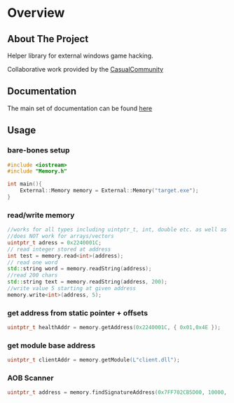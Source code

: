 # Overview

## About The Project

Helper library for external windows game hacking.

Collaborative work provided by the <a href="https://discord.gg/CRMQq4F" target="_blank">CasualCommunity</a>

## Documentation

The main set of documentation can be found <a href="https://casualcoder91.github.io/CasualLibrary/html/index.html" target="_blank">here</a>

## Usage

### bare-bones setup

```cpp
#include <iostream>
#include "Memory.h"

int main(){
    External::Memory memory = External::Memory("target.exe");
}
```

### read/write memory

```cpp
//works for all types including uintptr_t, int, double etc. as well as custom structs and classes.
//does NOT work for arrays/vectors
uintptr_t adress = 0x2240001C;
// read integer stored at address
int test = memory.read<int>(address);
// read one word
std::string word = memory.readString(address);
//read 200 chars
std::string text = memory.readString(address, 200);
//write value 5 starting at given address
memory.write<int>(address, 5);
```

### get address from static pointer + offsets

```cpp
uintptr_t healthAddr = memory.getAddress(0x2240001C, { 0x01,0x4E });
```

### get module base address

```cpp
uintptr_t clientAddr = memory.getModule(L"client.dll");
```

### AOB Scanner

```cpp
uintptr_t address = memory.findSignatureAddress(0x7FF702CB5D00, 10000, { -1, 0x39, 0x05, 0xF0, 0xA2, 0xF6, 0xFF });
```
